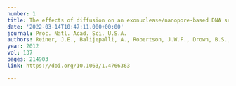 ```yaml
---
number: 1
title: The effects of diffusion on an exonuclease/nanopore-based DNA sequencing engine
date: '2022-03-14T10:47:11.000+00:00'
journal: Proc. Natl. Acad. Sci. U.S.A.
authors: Reiner, J.E., Balijepalli, A., Robertson, J.W.F., Drown, B.S., Burden, D.L., Kasianowicz, J.J.
year: 2012
vol: 137
pages: 214903
link: https://doi.org/10.1063/1.4766363

---
```

